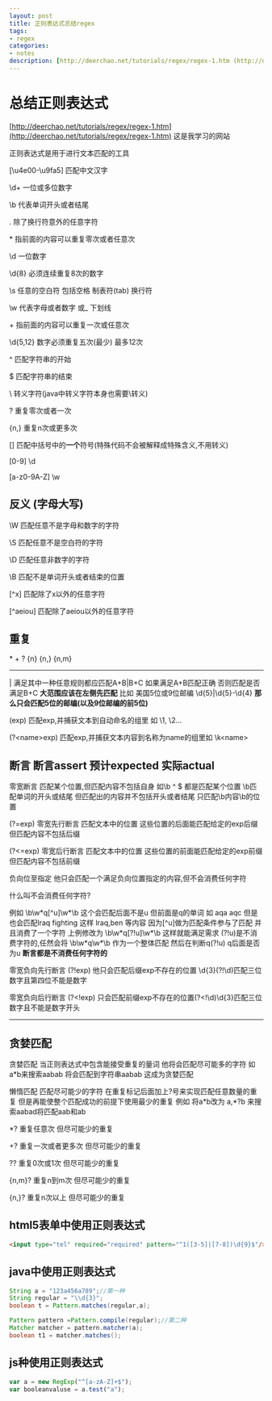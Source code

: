 ```yaml
---
layout: post
title: 正则表达式总结regex
tags:
- regex
categories:
- notes
description: [http://deerchao.net/tutorials/regex/regex-1.htm (http://deerchao.net/tutorials/regex/regex-1.htm) 这是我学习的网站 正则表达式是用于进行文本匹配的工具 [\u4e00-\u9fa5]	匹配中文汉字
---
```


# 总结正则表达式

 [http://deerchao.net/tutorials/regex/regex-1.htm](http://deerchao.net/tutorials/regex/regex-1.htm) 这是我学习的网站

正则表达式是用于进行文本匹配的工具

[\u4e00-\u9fa5]	匹配中文汉字

\d+	一位或多位数字

\b	代表单词开头或者结尾

.	除了换行符意外的任意字符

\*	指前面的内容可以重复零次或者任意次

\d	一位数字

\d{8}	必须连续重复8次的数字

\s	任意的空白符 包括空格 制表符(tab) 换行符

\w	代表字母或者数字 或_ 下划线

\+	指前面的内容可以重复一次或任意次

\d{5,12}	数字必须重复五次(最少) 最多12次

^	匹配字符串的开始

$	匹配字符串的结束

\	转义字符(java中转义字符本身也需要\转义)

?	重复零次或者一次

{n,}	重复n次或更多次

[]	匹配中括号中的**一个**符号(特殊代码不会被解释成特殊含义,不用转义)

[0-9]	\d

[a-z0-9A-Z]	\w

## 反义 (字母大写)

\W	匹配任意不是字母和数字的字符

\S	匹配任意不是空白符的字符

\D	匹配任意非数字的字符

\B	匹配不是单词开头或者结束的位置

[^x]	匹配除了x以外的任意字符

[^aeiou]	匹配除了aeiou以外的任意字符

## 重复

\*	\+	?	{n}	{n,}	{n,m}

---

|	满足其中一种任意规则都应匹配A+B|B+C	如果满足A+B匹配正确 否则匹配是否满足B+C **大范围应该在左侧先匹配** 比如 美国5位或9位邮编 \d{5}|\d{5}-\d{4} **那么只会匹配5位的邮编(以及9位邮编的前5位)**

(exp)	匹配exp,并捕获文本到自动命名的组里 如 \1, \2...

(?\<name>exp)	匹配exp,并捕获文本内容到名称为name的组里如 \k\<name>

## 断言 	断言assert	预计expected	实际actual

零宽断言	匹配某个位置,但匹配内容不包括自身 如\b ^ $ 都是匹配某个位置 \b匹配单词的开头或结尾 但匹配出的内容并不包括开头或者结尾 只匹配\b内容\b的位置

(?=exp)	零宽先行断言	匹配文本中的位置 这些位置的后面能匹配给定的exp后缀 但匹配内容不包括后缀

(?<=exp)	零宽后行断言	匹配文本中的位置 这些位置的前面能匹配给定的exp前缀 但匹配内容不包括前缀

负向位至指定	他只会匹配一个满足负向位置指定的内容,但不会消费任何字符

什么叫不会消费任何字符?

例如 \b\w\*q[\^u]\w\*\b 这个会匹配后面不是u 但前面是q的单词 如 aqa aqc 但是也会匹配lraq fighting 这样 lraq,ben 等内容 因为[\^u]做为匹配条件参与了匹配 并且消费了一个字符 上例修改为 \b\w\*q[?!u]\w\*\b 这样就能满足需求 (?!u)是不消费字符的,任然会将  \b\w\*q\w\*\b 作为一个整体匹配 然后在判断q(?!u) q后面是否为u **断言都是不消费任何字符的**

零宽负向先行断言	(?!exp) 他只会匹配后缀exp不存在的位置 \d{3}(?!\d)匹配三位数字且第四位不能是数字

零宽负向后行断言	(?<!exp) 只会匹配前缀exp不存在的位置(?<!\d)\d{3}匹配三位数字且不能是数字开头

---

## 贪婪匹配

贪婪匹配	当正则表达式中包含能接受重复的量词 他将会匹配尽可能多的字符 如 a*b来搜索aabab 将会匹配到字符串aabab 这成为贪婪匹配

懒惰匹配	匹配尽可能少的字符 在重复标记后面加上?号来实现匹配任意数量的重复 但是再能使整个匹配成功的前提下使用最少的重复 例如 将a\*b改为 a,\*?b 来搜索aabad将匹配aab和ab

*?	重复任意次 但尽可能少的重复

\+?	重复一次或者更多次 但尽可能少的重复

??	重复0次或1次 但尽可能少的重复

{n,m}?	重复n到m次 但尽可能少的重复

{n,}?	重复n次以上 但尽可能少的重复

## html5表单中使用正则表达式

```html
<input type="tel" required="required" pattern="^1([3-5]|[7-8])\d{9}$"/>
```

## java中使用正则表达式

```java
String a = "123a456a789";//第一种
String regular = "\\d{3}";
boolean t = Pattern.matches(regular,a);

Pattern pattern =Pattern.compile(regular);//第二种
Matcher matcher = pattern.matcher(a);
boolean t1 = matcher.matches();
```

## js种使用正则表达式

```javascript
var a = new RegExp("^[a-zA-Z]+$");
var booleanvaluse = a.test("a");
```